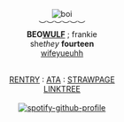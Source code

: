 <div align='center'> 
 <img src='https://files.catbox.moe/o3rzbu.gif' title='boi'

   <br>︶︶︶︶︶︶<br>
<b>BEO<ins>WULF<ins></b> ; frankie<br>
   she<i>they</i>  <b>fourteen </b>
  <br> <a href="https://github.com/FatherGascoigne">wifeyueuhh</a>

<br> <a href="https://rentry.co/frnkieroo">RENTRY</a> : <a href="https://mychemicalromance.atabook.org/">ATA</a> : <a href="https://lotmsmcr.straw.page/">STRAWPAGE</a>
<br><a href="https://linktr.ee/weezerus">LINKTREE</a><br>
<br>
[![spotify-github-profile](https://spotify-github-profile.kittinanx.com/api/view?uid=31svh3j6tbamubnmzunej76fut3q&cover_image=true&theme=natemoo-re&show_offline=true&background_color=121212&interchange=false&bar_color=7a7a7a&bar_color_cover=false)](https://github.com/kittinan/spotify-github-profile)

